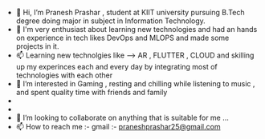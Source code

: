 - 👋 Hi, I’m Pranesh Prashar , student at KIIT university pursuing B.Tech degree doing major in subject in Information Technology.
- 🌱 I'm very enthusiast about learning new technologies and had an hands on experience in tech likes DevOps and MLOPS and made some projects in it.
- 📫 Learning new technolgies like --> AR , FLUTTER , CLOUD and skilling up my experinces each and every day by integrating most of technologies with each other
- 👀 I’m interested in Gaming , resting and chilling while listening to music , and spent quality time with friends and family
- 
- 
- 💞️ I’m looking to collaborate on  anything that is suitable for me ...
- 📫 How to reach me :- gmail :- praneshprashar25@gmail.com 

<!---
Pranesh25/Pranesh25 is a ✨ special ✨ repository because its `README.md` (this file) appears on your GitHub profile.
You can click the Preview link to take a look at your changes.
--->
